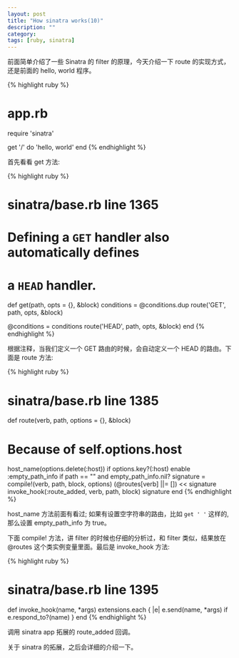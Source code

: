 ```yaml
---
layout: post
title: "How sinatra works(10)"
description: ""
category:
tags: [ruby, sinatra]
---
```


前面简单介绍了一些 Sinatra 的 filter 的原理，今天介绍一下 route 的实现方式，还是前面的 hello, world 程序。

<!--break-->

{% highlight ruby %}
# app.rb

require 'sinatra'

get '/' do
  'hello, world'
end
{% endhighlight %}

首先看看 get 方法:

{% highlight ruby %}
# sinatra/base.rb line 1365

# Defining a `GET` handler also automatically defines
# a `HEAD` handler.
def get(path, opts = {}, &block)
  conditions = @conditions.dup
  route('GET', path, opts, &block)

  @conditions = conditions
  route('HEAD', path, opts, &block)
end
{% endhighlight %}

根据注释，当我们定义一个 GET 路由的时候，会自动定义一个 HEAD 的路由。下面是 route 方法:

{% highlight ruby %}
# sinatra/base.rb line 1385

def route(verb, path, options = {}, &block)
  # Because of self.options.host
  host_name(options.delete(:host)) if options.key?(:host)
  enable :empty_path_info if path == "" and empty_path_info.nil?
  signature = compile!(verb, path, block, options)
  (@routes[verb] ||= []) << signature
  invoke_hook(:route_added, verb, path, block)
  signature
end
{% endhighlight %}

host_name 方法前面有看过; 如果有设置空字符串的路由，比如 `get ' '` 这样的, 那么设置 empty_path_info 为 true。

下面 compile! 方法，讲 filter 的时候也仔细的分析过，和 filter 类似，结果放在 @routes 这个类实例变量里面。最后是 invoke_hook 方法:

{% highlight ruby %}
# sinatra/base.rb line 1395

def invoke_hook(name, *args)
  extensions.each { |e| e.send(name, *args) if e.respond_to?(name) }
end
{% endhighlight %}

调用 sinatra app 拓展的 route_added 回调。

关于 sinatra 的拓展，之后会详细的介绍一下。
